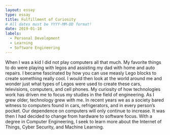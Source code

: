 ```yaml
---
layout: essay
type: essay
title: Fulfillment of Curiosity
# All dates must be YYYY-MM-DD format!
date: 2019-01-18
labels:
  - Personal Development
  - Learning
  - Software Engineering
---
```

  When I was a kid I did not play computers all that much. My favorite things to do were playing with legos and assisting my dad with home and auto repairs. I became fascinated by how you can use measly Lego blocks to create something really cool. I would then look at the world around me and wonder just what types of Legos were used to create these cars, televisions, computers, and cell phones. My curiosity of how technologies work has driven me to focus my studies in the field of engineering. 
  As I grew older, technology grew with me. In recent years we as a society bared witness to computers found in cars, refrigerators, and in every person’s pocket. Our dependence on computers will only continue to increase. It was then I had decided to change from hardware to software focus. With a degree in Computer Engineering, I seek to learn more about the Internet of Things, Cyber Security, and Machine Learning. 


